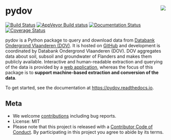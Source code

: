 
# pydov <img src="docs/_static/img" align="right">

[![Build Status](https://travis-ci.org/DOV-Vlaanderen/pydov.svg?branch=master)](https://travis-ci.org/DOV-Vlaanderen/pydov) [![AppVeyor Build status](https://ci.appveyor.com/api/projects/status/4ljy2a0p661v3d9k?svg=true)](https://ci.appveyor.com/project/Roel/pydov) [![Documentation Status](https://readthedocs.org/projects/pydov/badge/?version=latest)](https://pydov.readthedocs.io/en/latest/?badge=latest) [![Coverage Status](https://coveralls.io/repos/github/DOV-Vlaanderen/pydov/badge.svg?branch=master)](https://coveralls.io/github/DOV-Vlaanderen/pydov?branch=master)

pydov is a Python package to query and download data from [Databank Ondergrond Vlaanderen (DOV)](https://dov.vlaanderen.be/dovweb/html/index.html). It is hosted on [GitHub](https://github.com/DOV-Vlaanderen/pydov) and development is coordinated by Databank Ondergrond Vlaanderen (DOV). DOV aggregates data about soil, subsoil and groundwater of Flanders and makes them publicly available. Interactive and human-readable extraction and querying of the data is provided by a [web application](https://www.dov.vlaanderen.be/portaal/?module=verkenner#ModulePage), whereas the focus of this package is to **support machine-based extraction and conversion of the data**.

To get started, see the documentation at https://pydov.readthedocs.io.

## Meta

- We welcome [contributions](.github/CONTRIBUTING.rst) including bug reports.
- License: MIT
- Please note that this project is released with a [Contributor Code of Conduct](.github/CODE_OF_CONDUCT.rst). By participating in this project you agree to abide by its terms.
